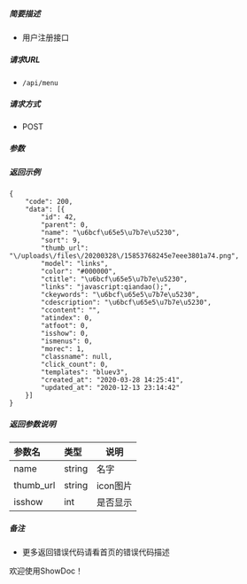 

    
##### 简要描述

- 用户注册接口

##### 请求URL
- ` /api/menu `
  
##### 请求方式
- POST 

##### 参数


##### 返回示例 

``` 
{
	"code": 200,
	"data": [{
		"id": 42,
		"parent": 0,
		"name": "\u6bcf\u65e5\u7b7e\u5230",
		"sort": 9,
		"thumb_url": "\/uploads\/files\/20200328\/15853768245e7eee3801a74.png",
		"model": "links",
		"color": "#000000",
		"ctitle": "\u6bcf\u65e5\u7b7e\u5230",
		"links": "javascript:qiandao();",
		"ckeywords": "\u6bcf\u65e5\u7b7e\u5230",
		"cdescription": "\u6bcf\u65e5\u7b7e\u5230",
		"ccontent": "",
		"atindex": 0,
		"atfoot": 0,
		"isshow": 0,
		"ismenus": 0,
		"morec": 1,
		"classname": null,
		"click_count": 0,
		"templates": "bluev3",
		"created_at": "2020-03-28 14:25:41",
		"updated_at": "2020-12-13 23:14:42"
	}]
}

```

##### 返回参数说明 

|参数名|类型|说明|
|:-----  |:-----|-----                           |
|name |string   |名字|
|thumb_url |string   |icon图片|
|isshow |int   |是否显示|

##### 备注 

- 更多返回错误代码请看首页的错误代码描述



欢迎使用ShowDoc！